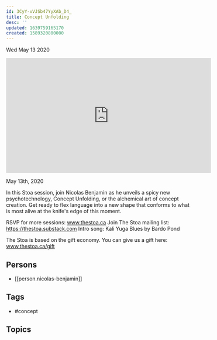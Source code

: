 ```yaml
---
id: 3CyY-vVJSb47YyXAb_D4_
title: Concept Unfolding
desc: ''
updated: 1639759165170
created: 1589320800000
---
```





Wed May 13 2020

<iframe width="560" height="315" src="https://www.youtube.com/embed/tr_WXuq38iE" title="Concept Unfolding w/ Nicolas Benjamin" frameborder="0" allow="accelerometer; autoplay; clipboard-write; encrypted-media; gyroscope; picture-in-picture" allowfullscreen ></iframe>

May 13th, 2020

In this Stoa session, join Nicolas Benjamin as he unveils a spicy new psychotechnology, Concept Unfolding, or the alchemical art of concept creation. Get ready to flex language into a new shape that conforms to what is most alive at the knife's edge of this moment.

RSVP for more sessions: www.thestoa.ca
Join The Stoa mailing list: https://thestoa.substack.com
Intro song: Kali Yuga Blues by Bardo Pond

The Stoa is based on the gift economy. You can give us a gift here: www.thestoa.ca/gift

## Persons

- [[person.nicolas-benjamin]]

## Tags

- #concept

## Topics



